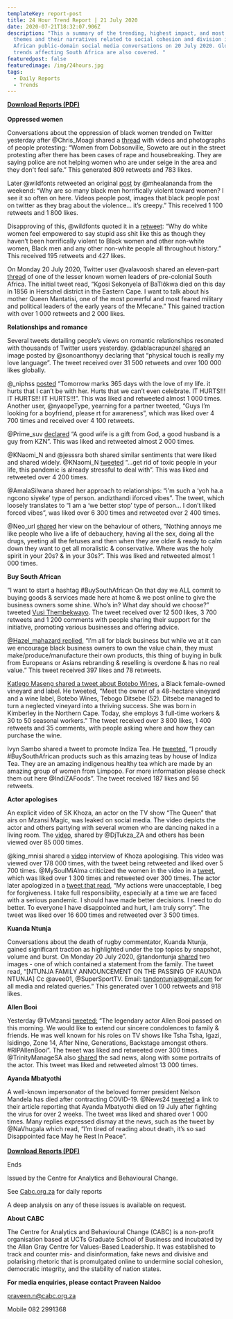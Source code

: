 ```yaml
---
templateKey: report-post
title: 24 Hour Trend Report | 21 July 2020
date: 2020-07-21T18:32:07.906Z
description: "This a summary of the trending, highest impact, and most active
  themes and their narratives related to social cohesion and division in South
  African public-domain social media conversations on 20 July 2020. Global
  trends affecting South Africa are also covered. "
featuredpost: false
featuredimage: /img/24hours.jpg
tags:
  - Daily Reports
  - Trends
---
```

**[Download Reports (PDF)](https://drive.google.com/u/0/uc?id=1ZiNNSR8aofp2v1N2R2KpCZogUBvMzlVV&export=download)**\
\
**Oppressed women**

Conversations about the oppression of black women trended on Twitter yesterday after @Chris_Moagi shared a [thread](https://twitter.com/Chris_Moagi/status/1285140505295228930) with videos and photographs of people protesting: “Women from Dobsonville, Soweto are out in the street protesting after there has been cases of rape and housebreaking. They are saying police are not helping women who are under seige in the area and they don't feel safe.” This generated 809 retweets and 783 likes.

Later @wildfonts retweeted an original [post](https://twitter.com/mhealananda/status/1284855634282909696) by @mhealananda from the weekend: “Why are so many black men horrifically violent toward women? I see it so often on here. Videos people post, images that black people post on twitter as they brag about the violence... it’s creepy.” This received 1 100 retweets and 1 800 likes.

Disapproving of this, @wildfonts quoted it in a [retweet](https://twitter.com/wildfonts/status/1285075517000036352): “Why do white women feel empowered to say stupid ass shit like this as though they haven’t been horrifically violent to Black women and other non-white women, Black men and any other non-white people all throughout history.” This received 195 retweets and 427 likes.

On Monday 20 July 2020, Twitter user @valavoosh shared an eleven-part [thread](https://twitter.com/valavoosh/status/1285156895876055041) of one of the lesser known women leaders of pre-colonial South Africa. The initial tweet read, “Kgosi Sekonyela of BaTlôkwa died on this day in 1856 in Herschel district in the Eastern Cape. I want to talk about his mother Queen Mantatisi, one of the most powerful and most feared military and political leaders of the early years of the Mfecane.” This gained traction with over 1 000 retweets and 2 000 likes.

**Relationships and romance**

Several tweets detailing people’s views on romantic relationships resonated with thousands of Twitter users yesterday. @dablacrapunzel [shared](https://twitter.com/dablacrapunzel/status/1284878168126631937) an image posted by @sonoanthonyy declaring that “physical touch is really my love language”. The tweet received over 31 500 retweets and over 100 000 likes globally.

@_niphss [posted](https://twitter.com/_niphss/status/1285300720556744704) “Tomorrow marks 365 days with the love of my life. it hurts that I can’t be with her. Hurts that we can’t even celebrate. IT HURTS!!! IT HURTS!!! IT HURTS!!!”. This was liked and retweeted almost 1 000 times. Another user, @nyaopeType, yearning for a partner tweeted, “Guys I’m looking for a boyfriend, please rt for awareness”, which was liked over 4 700 times and received over 4 100 retweets.

@Prime_suv [declared](https://twitter.com/Prime_suv/status/1285247311552143361) “A good wife is a gift from God, a good husband is a guy from KZN”. This was liked and retweeted almost 2 000 times.

@KNaomi_N and @jesssra both shared similar sentiments that were liked and shared widely. @KNaomi_N [tweeted](https://twitter.com/KNaomi_N/status/1285165899985690625) “...get rid of toxic people in your life, this pandemic is already stressful to deal with”. This was liked and retweeted over 4 200 times.

@AmalaSilwana shared her approach to relationships: “i'm such a ‘yoh ha.a ngcono siyeke’ type of person. andizthandi iforced vibes”. The tweet, which loosely translates to “I am a ‘we better stop’ type of person… I don’t liked forced vibes”, was liked over 6 300 times and retweeted over 2 400 times.

@Neo_url [shared](https://twitter.com/Neo_url/status/1285222423516925954) her view on the behaviour of others, “Nothing annoys me like people who live a life of debauchery, having all the sex, doing all the drugs, yeeting all the fetuses and then when they are older & ready to calm down they want to get all moralistic & conservative. Where was the holy spirit in your 20s? & in your 30s?”. This was liked and retweeted almost 1 000 times.

**Buy South African**

“I want to start a hashtag #BuySouthAfrican On that day we ALL commit to buying goods & services made here at home & we post online to give the business owners some shine. Who’s in? What day should we choose?” tweeted [Vusi Thembekwayo](https://twitter.com/VusiThembekwayo/status/1285106529834868737). The tweet received over 12 500 likes, 3 700 retweets and 1 200 comments with people sharing their support for the initiative, promoting various businesses and offering advice.

[@Hazel_mahazard replied,](https://twitter.com/hazel_mahazard/status/1285114749282390016) “I’m all for black business but while we at it can we encourage black business owners to own the value chain, they must make/produce/manufacture their own products, this thing of buying in bulk from Europeans or Asians rebranding & reselling is overdone & has no real value.” This tweet received 397 likes and 78 retweets.

[Katlego Maseng shared a tweet about Botebo Wines](https://twitter.com/KatlegoMaseng1/status/1285203360484855809), a Black female-owned vineyard and label. He tweeted, “Meet the owner of a 48-hectare vineyard and a wine label, Botebo Wines, Tebogo Ditsebe (52). Ditsebe managed to turn a neglected vineyard into a thriving success. She was born in Kimberley in the Northern Cape. Today, she employs 3 full-time workers & 30 to 50 seasonal workers.” The tweet received over 3 800 likes, 1 400 retweets and 35 comments, with people asking where and how they can purchase the wine.

Ivyn Sambo shared a tweet to promote Indiza Tea. He [tweeted](https://twitter.com/IvynSambo/status/1285166367801581568), “I proudly #BuySouthAfrican products such as this amazing teas by house of Indiza Tea. They are an amazing indigenous healthy tea which are made by an amazing group of women from Limpopo. For more information please check them out here @IndiZAFoods”. The tweet received 187 likes and 56 retweets.

**Actor apologises**

An explicit video of SK Khoza, an actor on the TV show “The Queen” that airs on Mzansi Magic, was leaked on social media. The video depicts the actor and others partying with several women who are dancing naked in a living room. The [video](https://twitter.com/DjTukza_SA/status/1285171890663890944), shared by @DjTukza_ZA and others has been viewed over 85 000 times.

@king_mnisi shared a [video](https://twitter.com/king_mnisi/status/1285121863245606912) interview of Khoza apologising. This video was viewed over 178 000 times, with the tweet being retweeted and liked over 5 700 times. @MySoulMiAlma criticized the women in the video in a [tweet](https://twitter.com/MySoulMiAlma/status/1285075238179540992), which was liked over 1 300 times and retweeted over 300 times. The actor later apologized in a [tweet that read,](https://twitter.com/SKcoza/status/1285257613811290113) “My actions were unacceptable, I beg for forgiveness. I take full responsibility, especially at a time we are faced with a serious pandemic. I should have made better decisions. I need to do better. To everyone I have disappointed and hurt, I am truly sorry”. The tweet was liked over 16 600 times and retweeted over 3 500 times.

**Kuanda Ntunja**

Conversations about the death of rugby commentator, Kuanda Ntunja, gained significant traction as highlighted under the top topics by snapshot, volume and burst. On Monday 20 July 2020, @tandontunja [shared](https://twitter.com/tandontunja/status/1285154586102243328) two images - one of which contained a statement from the family. The tweet read, “\[NTUNJA FAMILY ANNOUNCEMENT ON THE PASSING OF KAUNDA NTUNJA] Cc @avee01, @SuperSportTV. Email: tandontunja@gmail.com for all media and related queries.” This generated over 1 000 retweets and 918 likes.

**Allen Booi**

Yesterday @TvMzansi [tweeted:](https://twitter.com/TvMzansi/status/1285275529785102336) “The legendary actor Allen Booi passed on this morning. We would like to extend our sincere condolences to family & friends. He was well known for his roles on TV shows like Tsha Tsha, Igazi, Isidingo, Zone 14, After Nine, Generations, Backstage amongst others. #RIPAllenBooi”. The tweet was liked and retweeted over 300 times. @TrinityManageSA also [shared](https://twitter.com/TrinityManageSA/status/1285243679532294144) the sad news, along with some portraits of the actor. This tweet was liked and retweeted almost 13 000 times.

**Ayanda Mbatyothi**

A well-known impersonator of the beloved former president Nelson Mandela has died after contracting COVID-19. @News24 [tweeted](https://twitter.com/News24/status/1285219149090902017) a link to their article reporting that Ayanda Mbatyothi died on 19 July after fighting the virus for over 2 weeks. The tweet was liked and shared over 1 000 times. Many replies expressed dismay at the news, such as the tweet by @NaVhugala which read, “I’m tired of reading about death, it’s so sad Disappointed face May he Rest In Peace”.\
\
**[Download Reports (PDF)](https://drive.google.com/u/0/uc?id=1ZiNNSR8aofp2v1N2R2KpCZogUBvMzlVV&export=download)**

Ends

Issued by the Centre for Analytics and Behavioural Change.

See [Cabc.org.za](http://cabc.org.za/) for daily reports

A deep analysis on any of these issues is available on request.

**About CABC**

The Centre for Analytics and Behavioural Change (CABC) is a non-profit organisation based at UCTs Graduate School of Business and incubated by the Allan Gray Centre for Values-Based Leadership. It was established to track and counter mis- and disinformation, fake news and divisive and polarising rhetoric that is promulgated online to undermine social cohesion, democratic integrity, and the stability of nation states.

**For media enquiries, please contact Praveen Naidoo**

[praveen.n@cabc.org.za](mailto:praveennaidoo123@gmail.com)

Mobile 082 2991368